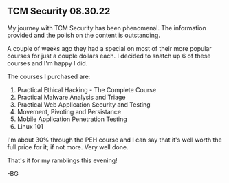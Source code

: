 ## TCM Security 08.30.22 ##

My journey with TCM Security has been phenomenal. The information provided and the polish on the content is outstanding. 

A couple of weeks ago they had a special on most of their more popular courses for just a couple dollars each. I decided to snatch up 6 of these courses and I'm happy I did.

The courses I purchased are:

1. Practical Ethical Hacking - The Complete Course
2. Practical Malware Analysis and Triage
3. Practical Web Application Security and Testing
4. Movement, Pivoting and Persistance
5. Mobile Application Penetration Testing
6. Linux 101

I'm about 30% through the PEH course and I can say that it's well worth the full price for it; if not more. Very well done.

That's it for my ramblings this evening!

-BG